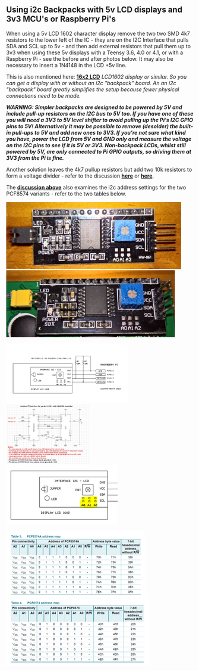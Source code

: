 
## Using i2c Backpacks with 5v LCD displays and 3v3 MCU's or Raspberry Pi's

When using a 5v LCD 1602 character display remove the two two SMD 4k7 resistors to the lower left of the IC - they are on the I2C Interface that pulls SDA and SCL up to 5v - and then add external resistors that pull them up to 3v3 when using these 5v displays with a Teensy 3.6, 4.0 or 4.1, or with a Raspberry Pi - see the before and after photos below. It may also be necessary to insert a 1N4148 in the LCD +5v line.

This is also mentioned here: [**16x2 LCD**](https://github.com/probonopd/MiniDexed/wiki/Hardware#usb-midi-device)
*LCD1602 display or similar.  So you can get a display with or without an i2c "backpack" board. An an i2c "backpack" board greatly simplifies the setup because fewer physical connections need to be made.*

***WARNING: Simpler backpacks are designed to be powered by 5V and include pull-up resistors on the I2C bus to 5V too. If you have one of these you will need a 3V3 to 5V level shifter to avoid pulling up the Pi's I2C GPIO pins to 5V! Alternatively it may be possible to remove (desolder) the built-in pull-ups to 5V and add new ones to 3V3. If you're not sure what kind you have, power the LCD from 5V and GND only and measure the voltage on the I2C pins to see if it is 5V or 3V3. Non-backpack LCDs, whilst still powered by 5V, are only connected to Pi GPIO outputs, so driving them at 3V3 from the Pi is fine.***

Another solution leaves the 4k7 pullup resistors but add two 10k resistors to form a voltage divider - refer to the discussion [**here**](https://github.com/probonopd/MiniDexed/discussions/373) or [**here**](https://forums.raspberrypi.com/viewtopic.php?t=88399).

The [**discussion above**](https://github.com/probonopd/MiniDexed/discussions/373) also examines the i2c address settings for the two PCF8574 variants - refer to the two tables below.

<p align="left">
<img src="before.jpg" height="180" /> 
<img src="after.jpg" height="180" /> 
</p>

<p align="left">
<img src="voltage-divider.JPG" height="160" /> 
<img src="pcf8574.jpg" height="160" /> 
<img src="address-jumpers.png" height="160" />   
</p>

<p align="left">
<img src="addressA.png" height="180" /> 
<img src="addressB.png" height="180" /> 
</p>
